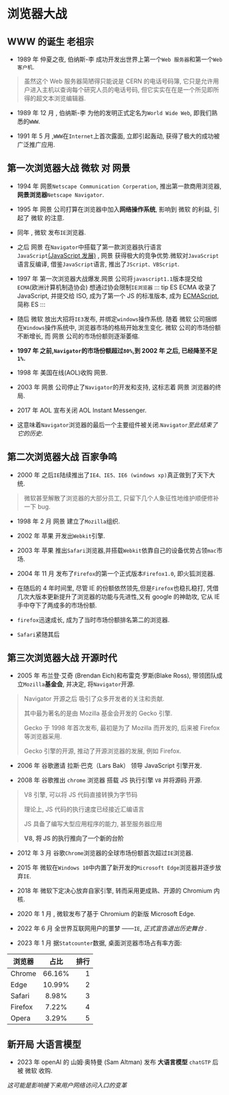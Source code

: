 # 浏览器大战

## WWW 的诞生 <Badge type="tip">老祖宗</Badge>

- <TText type="warning">1989 年</TText> 仲夏之夜, <TText type="danger">伯纳斯-李</TText> 成功开发出世界上第一个`Web 服务器`和第一个`Web 客户机`.

> 虽然这个 Web 服务器简陋得只能说是 CERN 的电话号码簿, 它只是允许用户进入主机以查询每个研究人员的电话号码, 但它实实在在是一个所见即所得的超文本浏览编辑器.

- <TText type="warning">1989 年 12 月</TText> , <TText type="danger">伯纳斯-李</TText> 为他的发明正式定名为`World Wide Web`, 即我们熟悉的`WWW`.

- <TText type="warning">  1991 年 5 月</TText> ,`WWW`在`Internet`上首次露面, 立即引起轰动, 获得了极大的成功被广泛推广应用.

## 第一次浏览器大战 <Badge type="tip">微软 对 网景</Badge>

- <TText type="warning">1994 年</TText> <TText type="danger">网景</TText>`Netscape Communication Corperation`, 推出第一款商用浏览器, **网景浏览器**`Netscape Navigator`.

- <TText type="warning">1995 年</TText> <TText type="danger">网景</TText> 公司打算在浏览器中加入**网络操作系统**, 影响到 <TText type="danger">微软</TText> 的利益, 引起了 <TText type="danger">微软</TText> 的注意.
- <TText type="warning">同年</TText> , 微软 发布`IE`浏览器.  
- 之后 网景 在`Navigator`中搭载了第一款浏览器执行语言`JavaScript`[(JavaScript 发展)](/js/main) , <TText type="danger">网景</TText> 获得极大的竞争优势.<TText type="danger">微软</TText>对`JavaScript`语言反编译, 借鉴`JavaScript`语言, 推出了`JScript、VBScript`.

- <TText type="warning">1997 年</TText> 第一次浏览器大战爆发.<TText type="danger">网景</TText> 公司将`javascript1.1`版本提交给`ECMA`(欧洲计算机制造协会) 想通过协会限制`IE浏览器`
::: tip ES
ECMA 收录了 JavaScript, 并提交给 ISO, 成为了第一个 JS 的标准版本, 成为 [ECMAScript](/js/main), 简称 ES
:::
- 随后 <TText type="danger">微软</TText> 放出大招将`IE3`发布, 并绑定`windows`操作系统. 随着 微软 公司捆绑在`Windows`操作系统中, 浏览器市场的格局开始发生变化. <TText type="danger">微软</TText> 公司的市场份额不断增长, 而 <TText type="danger">网景</TText> 公司的市场份额则逐渐萎缩.

- **1997 年 之前,`Navigator`的市场份额超过`80%`,到 2002 年 之后, 已经降至不足`1%`.**

- <TText type="warning">1998 年</TText> 美国在线(AOL)收购 网景.

- <TText type="warning">2003 年</TText> 网景 公司停止了`Navigator`的开发和支持, 这标志着 网景 浏览器的终局.

- <TText type="warning">2017 年</TText> AOL 宣布关闭 AOL Instant Messenger.

- 这意味着`Navigator`浏览器的最后一个主要组件被关闭.`Navigator`*至此结束了它的历史*.

## 第二次浏览器大战 <Badge type="tip">百家争鸣</Badge>

- <TText type="warning">2000 年</TText> 之后`IE`陆续推出了`IE4、IE5、IE6 (windows xp)`真正做到了天下大统.

> <TText type="danger">微软</TText>甚至解散了浏览器的大部分员工, 只留下几个人象征性地维护顺便修补一下 bug.

- <TText type="warning">1998 年 2 月</TText> <TText type="danger">网景</TText> 建立了`Mozilla`组织.

- <TText type="warning">2002 年</TText> <TText type="danger">苹果</TText> 开发出`Webkit`引擎.

- <TText type="warning">2003 年</TText> <TText type="danger">苹果</TText> 推出`Safari`浏览器,并搭载`Webkit`依靠自己的设备优势占领`mac`市场.

- <TText type="warning">2004 年 11 月</TText> 发布了`Firefox`的第一个正式版本`Firefox1.0`, 即火狐浏览器.  
- 在随后的 4 年时间里, 尽管 IE 的份额依然领先,但是`Firefox`也稳扎稳打, 凭借几次大版本更新提升了浏览器的功能与先进性,又有 <TText type="danger">google</TText> 的神助攻, 它从 IE 手中夺下了两成多的市场份额.  
- `firefox`迅速成长, 成为了当时市场份额排名第二的浏览器.  
- `Safari`紧随其后

## 第三次浏览器大战 <Badge type="tip">开源时代</Badge>

- <TText type="warning">2005 年</TText> <TText type="danger">布兰登·艾奇 (Brendan Eich)</TText>和<TText type="danger">布雷克‧罗斯(Blake Ross)</TText>, 带领团队成立`Mozilla`**基金会**, 并决定, 将`Navigator`开源.

> Navigator 开源之后 吸引了众多开发者的关注和贡献.
>
> 其中最为著名的是由 Mozilla 基金会开发的 Gecko 引擎.
>
> Gecko 于 1998 年首次发布, 最初是为了 Mozilla 而开发的, 后来被 Firefox 等浏览器采用.
>
> Gecko 引擎的开源, 推动了开源浏览器的发展, 例如 Firefox.

- <TText type="warning">2006 年</TText> 谷歌邀请 <TText type="danger">拉斯·巴克（Lars Bak）</TText> 领导 JavaScript 引擎开发.

- <TText type="warning">2008 年</TText> 谷歌推出 `chrome` 浏览器 搭载 JS 执行引擎 `V8` 并将源码 开源.

> V8 引擎, 可以将 JS 代码直接转换为字节码
>
> 理论上, JS 代码的执行速度已经接近汇编语言
>
> JS 具备了编写大型应用程序的能力, 甚至服务器应用
>
> **V8, 将 JS 的执行推向了一个新的台阶**

- <TText type="warning">2012 年 3 月 </TText> 谷歌`Chrome`浏览器的全球市场份额首次超过`IE`浏览器.

- <TText type="warning">2015 年</TText> 微软在`Windows 10`中内置了新开发的`Microsoft Edge`浏览器并逐步放弃`IE`.

- <TText type="warning">2018 年</TText> 微软下定决心放弃自家引擎, 转而采用更成熟、开源的 Chromium 内核.

- <TText type="warning">2020 年 1 月</TText> , 微软发布了基于 Chromium 的新版 Microsoft Edge.

- <TText type="warning">2022 年 6 月</TText> 全世界互联网用户的噩梦 ——`IE`, *正式宣告退出历史舞台* .

- <TText type="warning">2023 年 1 月</TText> 据`Statcounter`数据, 桌面浏览器市场占有率方面:
  
| 浏览器  |  占比  | 排行 |
| ------- | :----: | ---: |
| Chrome  | 66.16% |    1 |
| Edge    | 10.99% |    2 |
| Safari  | 8.98%  |    3 |
| Firefox | 7.22%  |    4 |
| Opera   | 3.29%  |    5 |

## 新开局 <Badge type="tip">大语言模型</Badge>

- <TText type="warning">2023 年</TText> 
   <TText type="danger">openAI</TText> 的 <TText type="danger">山姆·奥特曼 (Sam Altman)</TText> 
   发布 **大语言模型** `chatGTP` 后 被 <TText type="danger">微软</TText> 收购.

*这可能是影响接下来用户网络访问入口的变革*
